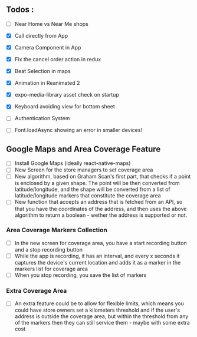 ## Todos :

- [ ] Near Home vs Near Me shops
- [x] Call directly from App
- [x] Camera Component in App
- [x] Fix the cancel order action in redux
- [x] Beat Selection in maps
- [x] Animation in Reanimated 2
- [x] expo-media-library asset check on startup
- [x] Keyboard avoiding view for bottom sheet
- [ ] Authentication System
- [ ] Font.loadAsync showing an error in smaller devices!


## Google Maps and Area Coverage Feature
- [ ] Install Google Maps (ideally react-native-maps)
- [ ] New Screen for the store managers to set coverage area
- [ ] New algorithm, based on Graham Scan's first part, that checks if a
      point is enclosed by a given shape. The point will be then converted
      from latitude/longitude, and the shape will be converted from a list
      of latitude/longitude markers that constitute the coverage area
- [ ] New function that accepts an address that is fetched from an API, so
      that you have the coordinates of the address, and then uses the above
      algorithm to return a boolean - wether the address is supported or not.
  
### Area Coverage Markers Collection
- [ ] In the new screen for coverage area, you have a start recording button
      and a stop recording button
- [ ] While the app is recording, it has an interval, and every x seconds
      it captures the device's current location and adds it as a marker in
      the markers list for coverage area
- [ ] When you stop recording, you save the list of markers
  
### Extra Coverage Area
- [ ] An extra feature could be to allow for flexible limits, which means
      you could have store owners set a kilometers threshold and if the user's
      address is outside the coverage area, but within the threshold from any
      of the markers then they can still service them - maybe with some extra
      cost